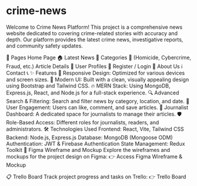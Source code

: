 # crime-news
Welcome to Crime News Platform! This project is a comprehensive news website dedicated to covering crime-related stories with accuracy and depth. Our platform provides the latest crime news, investigative reports, and community safety updates.

📄 Pages
Home Page 🏠
Latest News 📰
Categories 📂 (Homicide, Cybercrime, Fraud, etc.)
Article Details 📑
User Profiles 👤
Register / Login 🔐
About Us ℹ️
Contact 📞
✨ Features
📱 Responsive Design: Optimized for various devices and screen sizes.
🎨 Modern UI: Built with a clean, visually appealing design using Bootstrap and Tailwind CSS.
🔥 MERN Stack: Using MongoDB, Express.js, React, and Node.js for a full-stack experience.
🔍 Advanced Search & Filtering: Search and filter news by category, location, and date.
💬 User Engagement: Users can like, comment, and save articles.
📝 Journalist Dashboard: A dedicated space for journalists to manage their articles.
🛡️ Role-Based Access: Different roles for journalists, readers, and administrators.
🛠️ Technologies Used
Frontend: React, Vite, Tailwind CSS
Backend: Node.js, Express.js
Database: MongoDB (Mongoose ODM)
Authentication: JWT & Firebase Authentication
State Management: Redux Toolkit
🎨 Figma Wireframe and Mockup
Explore the wireframes and mockups for the project design on Figma: 👉 Access Figma Wireframe & Mockup

📋 Trello Board
Track project progress and tasks on Trello: 👉 Trello Board
